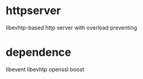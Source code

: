 # httpserver
libevhtp-based http server with overload preventing

# dependence
libevent
libevhtp
openssl
boost
